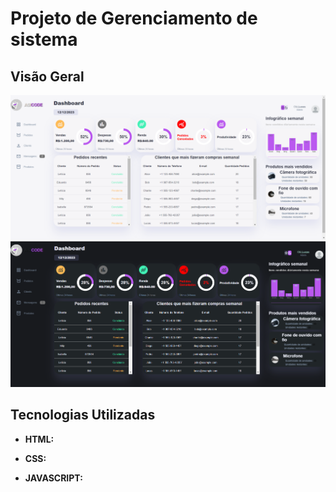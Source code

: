 # Projeto de Gerenciamento de sistema

## Visão Geral 
![Alt text](image.png)
![Alt text](image-1.png)


## Tecnologias Utilizadas

- **HTML:** 

- **CSS:** 

- **JAVASCRIPT:** 


